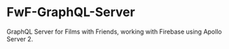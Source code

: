 # FwF-GraphQL-Server
GraphQL Server for Films with Friends, working with Firebase using Apollo Server 2.
